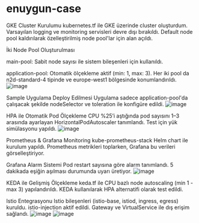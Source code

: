 # enuygun-case
GKE Cluster Kurulumu
kubernetes.tf ile GKE üzerinde cluster oluşturdum. Varsayılan logging ve monitoring servisleri devre dışı bırakıldı. Default node pool kaldırılarak özelleştirilmiş node pool'lar için alan açıldı.

İki Node Pool Oluşturulması

main-pool: Sabit node sayısı ile sistem bileşenleri için kullanıldı.

application-pool: Otomatik ölçekleme aktif (min: 1, max: 3).
Her iki pool da n2d-standard-4 tipinde ve europe-west1 bölgesinde konumlandırıldı.
![image](https://github.com/user-attachments/assets/6164a89e-50ee-403b-9d68-17e626333953)


Sample Uygulama Deploy Edilmesi
Uygulama sadece application-pool'da çalışacak şekilde nodeSelector ve toleration ile konfigüre edildi.
![image](https://github.com/user-attachments/assets/c568a07c-30a1-4a89-bae8-721b5b0c0dd1)


HPA ile Otomatik Pod Ölçekleme
CPU %25’i aştığında pod sayısını 1–3 arasında ayarlayan HorizontalPodAutoscaler tanımlandı. Test için yük simülasyonu yapıldı.
![image](https://github.com/user-attachments/assets/02871763-7838-4daf-8829-470c5ee801bb)

Prometheus & Grafana Monitoring
kube-prometheus-stack Helm chart ile kurulum yapıldı. Prometheus metrikleri toplarken, Grafana bu verileri görselleştiriyor.

Grafana Alarm Sistemi
Pod restart sayısına göre alarm tanımlandı. 5 dakikada eşiğin aşılması durumunda uyarı üretiyor.
![image](https://github.com/user-attachments/assets/cfe45263-7afa-4f9a-9f6f-b290c5a5b9a9)


KEDA ile Gelişmiş Ölçekleme
keda.tf ile CPU bazlı node autoscaling (min 1 - max 3) yapılandırıldı. KEDA kullanılarak HPA alternatifi olarak test edildi.

Istio Entegrasyonu
Istio bileşenleri (istio-base, istiod, ingress, egress) kuruldu. istio-injection aktif edildi. Gateway ve VirtualService ile dış erişim sağlandı.
![image](https://github.com/user-attachments/assets/2de83d03-19ba-4443-952d-d4e5d5df2329)
![image](https://github.com/user-attachments/assets/17f5d7c1-1d38-43ca-a66d-cdf0736129a0)


